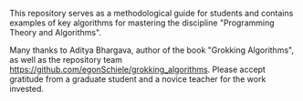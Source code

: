 This repository serves as a methodological guide for students and contains examples of key algorithms for mastering the discipline "Programming Theory and Algorithms".

Many thanks to Aditya Bhargava, author of the book "Grokking Algorithms", as well as the repository team https://github.com/egonSchiele/grokking_algorithms. Please accept gratitude from a graduate student and a novice teacher for the work invested.
